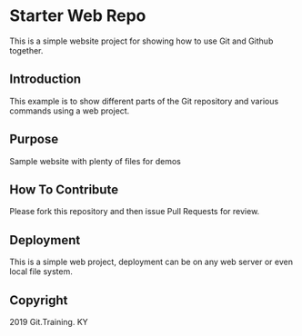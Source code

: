 # Starter Web Repo

This is a simple website project for showing how to use Git and Github together.

## Introduction

This example is to show different parts of the Git repository and various commands using a web project.

## Purpose

Sample website with plenty of files for demos

## How To Contribute

Please fork this repository and then issue Pull Requests for review.

## Deployment

This is a simple web project, deployment can be on any web server or even local file system.

## Copyright

2019 Git.Training. KY

